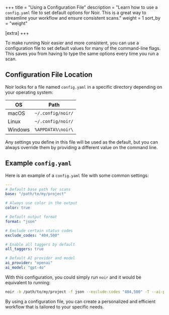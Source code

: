 +++
title = "Using a Configuration File"
description = "Learn how to use a `config.yaml` file to set default options for Noir. This is a great way to streamline your workflow and ensure consistent scans."
weight = 1
sort_by = "weight"

[extra]
+++

To make running Noir easier and more consistent, you can use a configuration file to set default values for many of the command-line flags. This saves you from having to type the same options every time you run a scan.

## Configuration File Location

Noir looks for a file named `config.yaml` in a specific directory depending on your operating system:

| OS | Path |
|---|---|
| macOS | `~/.config/noir/` |
| Linux | `~/.config/noir/` |
| Windows | `%APPDATA%\noir\` |

Any settings you define in this file will be used as the default, but you can always override them by providing a different value on the command line.

## Example `config.yaml`

Here is an example of a `config.yaml` file with some common settings:

```yaml
---
# Default base path for scans
base: "/path/to/my/project"

# Always use color in the output
color: true

# Default output format
format: "json"

# Exclude certain status codes
exclude_codes: "404,500"

# Enable all taggers by default
all_taggers: true

# Default AI provider and model
ai_provider: "openai"
ai_model: "gpt-4o"
```

With this configuration, you could simply run `noir` and it would be equivalent to running:

```bash
noir -b /path/to/my/project -f json --exclude-codes "404,500" -T --ai-provider openai --ai-model gpt-4o
```

By using a configuration file, you can create a personalized and efficient workflow that is tailored to your specific needs.

